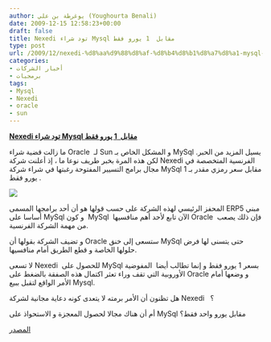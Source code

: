 ```yaml
---
author: يوغرطة بن علي (Youghourta Benali)
date: 2009-12-15 12:58:23+00:00
draft: false
title: Nexedi تود شراء Mysql مقابل  1 يورو فقط
type: post
url: /2009/12/nexedi-%d8%aa%d9%88%d8%af-%d8%b4%d8%b1%d8%a7%d8%a1-mysql-%d9%85%d9%82%d8%a7%d8%a8%d9%84-%d8%b3%d8%b9%d8%b1-1-%d9%8a%d9%88%d8%b1%d9%88-%d9%81%d9%82%d8%b7/
categories:
- أخبار الشركات
- برمجيات
tags:
- Mysql
- Nexedi
- oracle
- sun
---
```


[**Nexedi تود شراء Mysql مقابل  1 يورو فقط**](https://www.it-scoop.com/2009/12/nexedi-%d8%aa%d9%88%d8%af-%d8%b4%d8%b1%d8%a7%d8%a1-mysql-%d9%85%d9%82%d8%a7%d8%a8%d9%84-%d8%b3%d8%b9%d8%b1-1-%d9%8a%d9%88%d8%b1%d9%88-%d9%81%d9%82%d8%b7/)



ما زالت قضية شراء Oracle  لـ Sun و المشكل الخاص بـ MySql يسيل المزيد من الحبر. لكن هذه المرة بخبر طريف نوعا ما ، إذ أعلنت شركة Nexedi الفرنسية المتخصصة في مجال برامج التسيير المفتوحة رغبتها في شراء شركة MySql مقابل سعر رمزي مقدر بـ 1  يورو فقط.

[![](nexedi-jp.logo.image)
](https://www.it-scoop.com/2009/12/nexedi-%d8%aa%d9%88%d8%af-%d8%b4%d8%b1%d8%a7%d8%a1-mysql-%d9%85%d9%82%d8%a7%d8%a8%d9%84-%d8%b3%d8%b9%d8%b1-1-%d9%8a%d9%88%d8%b1%d9%88-%d9%81%d9%82%d8%b7/)

المحفز الرئيسي لهذه الشركة على حسب قولها هو أن أحد برامجها المسمى ERP5 مبني أساسا على MySql و كون  MySql  الآن تابع لأحد أهم منافسيها Oracle  فإن ذلك يصعب من مهمة الشركة الفرنسية.

و تضيف الشركة بقولها أن Oracle ستسعى إلى خنق MySql حتى يتسنى لها فرض حلولها الخاصة و قطع الطريق أمام منافسيها.

لا تسعى Nexedi  للحصول على MySql بسعر 1 يورو فقط و إنما تطالب أيضا  المفوضية الأوروبية التي تقف وراء تعثر اكتمال هذه الصفقة بالضغط على Oracle و وضعها أمام الأمر الواقع لتقبل ببيع Mysql.

هل تظنون أن الأمر برمته لا يتعدى كونه دعاية مجانية لشركة Nexedi   ؟

أم أن هناك مجالا لحصول المعجزة و الاستحواذ على MySql مقابل يورو واحد فقط؟

[المصدر](http://www.pcworld.com/businesscenter/article/184585/erp_vendor_offers_to_take_over_mysql.html)

